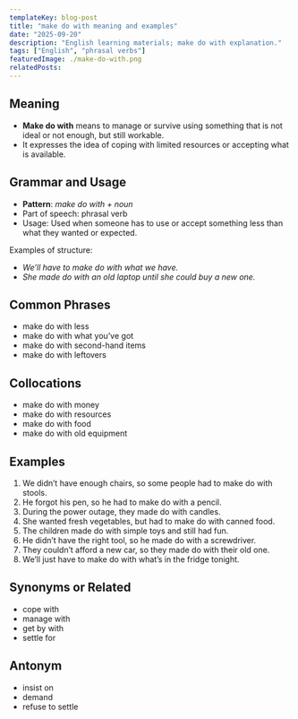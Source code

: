 ```yaml
---
templateKey: blog-post
title: "make do with meaning and examples"
date: "2025-09-20"
description: "English learning materials; make do with explanation."
tags: ["English", "phrasal verbs"]
featuredImage: ./make-do-with.png
relatedPosts:
---
```


## Meaning

- **Make do with** means to manage or survive using something that is not ideal or not enough, but still workable.
- It expresses the idea of coping with limited resources or accepting what is available.

## Grammar and Usage

- **Pattern**: _make do with + noun_
- Part of speech: phrasal verb
- Usage: Used when someone has to use or accept something less than what they wanted or expected.

Examples of structure:

- _We’ll have to make do with what we have._
- _She made do with an old laptop until she could buy a new one._

## Common Phrases

- make do with less
- make do with what you’ve got
- make do with second-hand items
- make do with leftovers

## Collocations

- make do with money
- make do with resources
- make do with food
- make do with old equipment

## Examples

1. We didn’t have enough chairs, so some people had to make do with stools.
2. He forgot his pen, so he had to make do with a pencil.
3. During the power outage, they made do with candles.
4. She wanted fresh vegetables, but had to make do with canned food.
5. The children made do with simple toys and still had fun.
6. He didn’t have the right tool, so he made do with a screwdriver.
7. They couldn’t afford a new car, so they made do with their old one.
8. We’ll just have to make do with what’s in the fridge tonight.

## Synonyms or Related

- cope with
- manage with
- get by with
- settle for

## Antonym

- insist on
- demand
- refuse to settle
